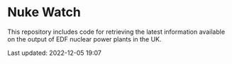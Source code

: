 # Nuke Watch

This repository includes code for retrieving the latest information available on the output of EDF nuclear power plants in the UK.

Last updated: 2022-12-05 19:07